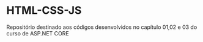 # HTML-CSS-JS
Repositório destinado aos códigos desenvolvidos no capítulo 01,02 e 03 do curso de ASP.NET CORE
